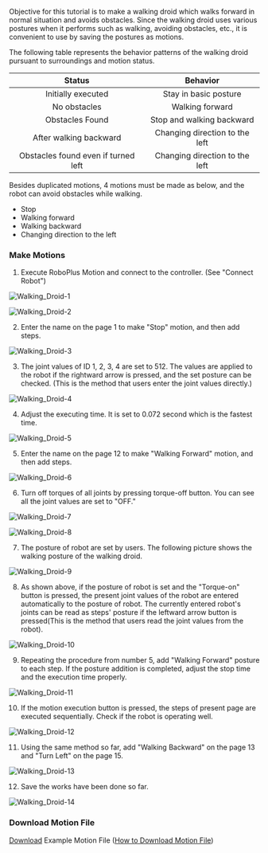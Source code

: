 Objective for this tutorial is to make a walking droid which walks forward in normal situation and avoids obstacles.
Since the walking droid uses various postures when it performs such as walking, avoiding obstacles, etc., it is convenient to use by saving the postures as motions.

The following table represents the behavior patterns of the walking droid pursuant to surroundings and motion status.

|Status|Behavior|
|:---:|:---:|
|Initially executed|Stay in basic posture|
|No obstacles|Walking forward|
|Obstacles Found|Stop and walking backward|
|After walking backward|Changing direction to the left|
|Obstacles found even if turned left|Changing direction to the left|

Besides duplicated motions, 4 motions must be made as below, and the robot can avoid obstacles while walking.
- Stop
- Walking forward
- Walking backward
- Changing direction to the left

### Make Motions

1. Execute RoboPlus Motion and connect to the controller. (See "Connect Robot")

  ![Walking_Droid-1][img_034]

  ![Walking_Droid-2][img_035]

2. Enter the name on the page 1 to make "Stop" motion, and then add steps.

  ![Walking_Droid-3][img_036]

3. The joint values of ID 1, 2, 3, 4 are set to 512. The values are applied to the robot if the rightward arrow is pressed, and the set posture can be checked. (This is the method that users enter the joint values directly.)

  ![Walking_Droid-4][img_037]

4. Adjust the executing time. It is set to 0.072 second which is the fastest time.

  ![Walking_Droid-5][img_038]

5. Enter the name on the page 12 to make "Walking Forward" motion, and then add steps.

  ![Walking_Droid-6][img_039]

6. Turn off torques of all joints by pressing torque-off button. You can see all the joint values are set to "OFF."

  ![Walking_Droid-7][img_040]

  ![Walking_Droid-8][img_041]

7. The posture of robot are set by users. The following picture shows the walking posture of the walking droid.

  ![Walking_Droid-9][img_042]

8. As shown above, if the posture of robot is set and the "Torque-on" button is pressed, the present joint values of the robot are entered automatically to the posture of robot. The currently entered robot's joints can be read as steps' posture if the leftward arrow button is pressed(This is the method that users read the joint values from the robot).

  ![Walking_Droid-10][img_043]

9. Repeating the procedure from number 5, add "Walking Forward" posture to each step. If the posture addition is completed, adjust the stop time and the execution time properly.

  ![Walking_Droid-11][img_044]

10. If the motion execution button is pressed, the steps of present page are executed sequentially. Check if the robot is operating well.

  ![Walking_Droid-12][img_045]

11. Using the same method so far, add "Walking Backward" on the page 13 and "Turn Left" on the page 15.

  ![Walking_Droid-13][img_046]

12. Save the works have been done so far.

  ![Walking_Droid-14][img_047]

### Download Motion File

[Download][walking_droid_ex-1] Example Motion File ([How to Download Motion File])

[How to Download Motion File]: #download-motion-file
[walking_droid_ex-1]: http://support.robotis.com/en/baggage_files/bioloid/bio_cmp_walkingdroidexam1_en.mtn
[img_034]: /assets/images/edu/bioloid/bioloid_entry_tutorial_droid_01.png
[img_035]: /assets/images/edu/bioloid/bioloid_entry_tutorial_droid_02.png
[img_036]: /assets/images/edu/bioloid/bioloid_entry_tutorial_droid_03.png
[img_037]: /assets/images/edu/bioloid/bioloid_entry_tutorial_droid_04.png
[img_038]: /assets/images/edu/bioloid/bioloid_entry_tutorial_droid_05.png
[img_039]: /assets/images/edu/bioloid/bioloid_entry_tutorial_droid_06.png
[img_040]: /assets/images/edu/bioloid/bioloid_entry_tutorial_droid_07.png
[img_041]: /assets/images/edu/bioloid/bioloid_entry_tutorial_droid_08.png
[img_042]: /assets/images/edu/bioloid/bioloid_entry_tutorial_droid_09.png
[img_043]: /assets/images/edu/bioloid/bioloid_entry_tutorial_droid_10.png
[img_044]: /assets/images/edu/bioloid/bioloid_entry_tutorial_droid_11.png
[img_045]: /assets/images/edu/bioloid/bioloid_entry_tutorial_droid_12.png
[img_046]: /assets/images/edu/bioloid/bioloid_entry_tutorial_droid_13.png
[img_047]: /assets/images/edu/bioloid/bioloid_entry_tutorial_droid_14.png
